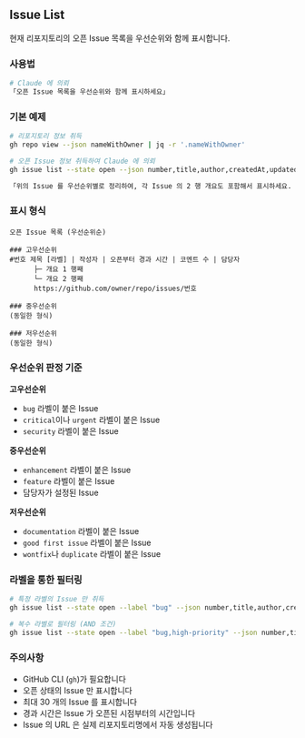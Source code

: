 ## Issue List

현재 리포지토리의 오픈 Issue 목록을 우선순위와 함께 표시합니다.

### 사용법

```bash
# Claude 에 의뢰
「오픈 Issue 목록을 우선순위와 함께 표시하세요」
```

### 기본 예제

```bash
# 리포지토리 정보 취득
gh repo view --json nameWithOwner | jq -r '.nameWithOwner'

# 오픈 Issue 정보 취득하여 Claude 에 의뢰
gh issue list --state open --json number,title,author,createdAt,updatedAt,labels,assignees,comments --limit 30

「위의 Issue 를 우선순위별로 정리하여, 각 Issue 의 2 행 개요도 포함해서 표시하세요. URL 은 위에서 취득한 리포지토리명을 사용하여 생성하세요」
```

### 표시 형식

```
오픈 Issue 목록 (우선순위순)

### 고우선순위
#번호 제목 [라벨] | 작성자 | 오픈부터 경과 시간 | 코멘트 수 | 담당자
      ├─ 개요 1 행째
      └─ 개요 2 행째
      https://github.com/owner/repo/issues/번호

### 중우선순위
(동일한 형식)

### 저우선순위
(동일한 형식)
```

### 우선순위 판정 기준

**고우선순위**

- `bug` 라벨이 붙은 Issue
- `critical`이나 `urgent` 라벨이 붙은 Issue  
- `security` 라벨이 붙은 Issue

**중우선순위**

- `enhancement` 라벨이 붙은 Issue
- `feature` 라벨이 붙은 Issue
- 담당자가 설정된 Issue

**저우선순위**

- `documentation` 라벨이 붙은 Issue
- `good first issue` 라벨이 붙은 Issue
- `wontfix`나 `duplicate` 라벨이 붙은 Issue

### 라벨을 통한 필터링

```bash
# 특정 라벨의 Issue 만 취득
gh issue list --state open --label "bug" --json number,title,author,createdAt,labels,comments --limit 30

# 복수 라벨로 필터링 (AND 조건)
gh issue list --state open --label "bug,high-priority" --json number,title,author,createdAt,labels,comments --limit 30
```

### 주의사항

- GitHub CLI (`gh`)가 필요합니다
- 오픈 상태의 Issue 만 표시합니다
- 최대 30 개의 Issue 를 표시합니다
- 경과 시간은 Issue 가 오픈된 시점부터의 시간입니다
- Issue 의 URL 은 실제 리포지토리명에서 자동 생성됩니다